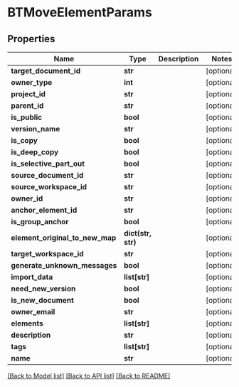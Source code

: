# BTMoveElementParams

## Properties
Name | Type | Description | Notes
------------ | ------------- | ------------- | -------------
**target_document_id** | **str** |  | [optional] 
**owner_type** | **int** |  | [optional] 
**project_id** | **str** |  | [optional] 
**parent_id** | **str** |  | [optional] 
**is_public** | **bool** |  | [optional] 
**version_name** | **str** |  | [optional] 
**is_copy** | **bool** |  | [optional] 
**is_deep_copy** | **bool** |  | [optional] 
**is_selective_part_out** | **bool** |  | [optional] 
**source_document_id** | **str** |  | [optional] 
**source_workspace_id** | **str** |  | [optional] 
**owner_id** | **str** |  | [optional] 
**anchor_element_id** | **str** |  | [optional] 
**is_group_anchor** | **bool** |  | [optional] 
**element_original_to_new_map** | **dict(str, str)** |  | [optional] 
**target_workspace_id** | **str** |  | [optional] 
**generate_unknown_messages** | **bool** |  | [optional] 
**import_data** | **list[str]** |  | [optional] 
**need_new_version** | **bool** |  | [optional] 
**is_new_document** | **bool** |  | [optional] 
**owner_email** | **str** |  | [optional] 
**elements** | **list[str]** |  | [optional] 
**description** | **str** |  | [optional] 
**tags** | **list[str]** |  | [optional] 
**name** | **str** |  | [optional] 

[[Back to Model list]](../README.md#documentation-for-models) [[Back to API list]](../README.md#documentation-for-api-endpoints) [[Back to README]](../README.md)



